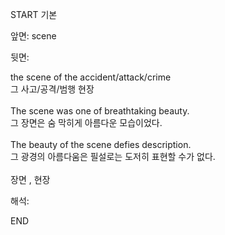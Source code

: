 START
기본

앞면:
scene


뒷면:
<div>the scene of the accident/attack/crime </div><div>그 사고/공격/범행 현장</div><div><br></div><div><div>The scene was one of breathtaking beauty. </div><div><div>그 장면은 숨 막히게 아름다운 모습이었다.</div></div></div><div><br></div><div><div>The beauty of the scene defies description. </div><div><div>그 광경의 아름다움은 필설로는 도저히 표현할 수가 없다.</div></div></div><div><br></div><div>장면 , 현장</div>


해석:
<!--ID: 1746614454609-->
END